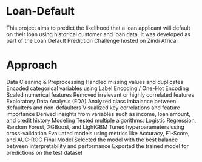 # Loan-Default
This project aims to predict the likelihood that a loan applicant will default on their loan using historical customer and loan data. It was developed as part of the Loan Default Prediction Challenge hosted on Zindi Africa.

# Approach
 Data Cleaning & Preprocessing
	Handled missing values and duplicates
	Encoded categorical variables using Label Encoding / One-Hot Encoding
	Scaled numerical features
	Removed irrelevant or highly correlated features
Exploratory Data Analysis (EDA)
  Analyzed class imbalance between defaulters and non-defaulters
	Visualized key correlations and feature importance
	Derived insights from variables such as income, loan amount, and credit history
Modeling
	Tested multiple algorithms: Logistic Regression, Random Forest, XGBoost, and LightGBM
	Tuned hyperparameters using cross-validation
	Evaluated models using metrics like Accuracy, F1-Score, and AUC-ROC
Final Model
	Selected the model with the best balance between interpretability and performance
	Exported the trained model for predictions on the test dataset

